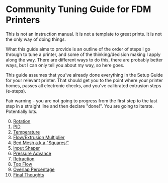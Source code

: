 # Community Tuning Guide for FDM Printers


This is not an instruction manual. It is not a template to great prints. It is not the only way of doing things.

What this guide aims to provide is an outline of the order of steps I go through to tune a printer, and some of the thinking/decision making I apply along the way. There are different ways to do this, there are probably better ways, but I can only tell you about my way, so here goes.

This guide assumes that you've already done everything in the Setup Guide for your relevant printer. That should get you to the point where your printer homes, passes all electronic checks, and you've calibrated extrusion steps (e-steps).

Fair warning - you are not going to progress from the first step to the last step in a straight line and then declare "done!". You are going to iterate. Potentially lots.

0. [Rotation](rotation.md)
1. [PID](pid.md)
2. [Temperature](temperature.md)
3. [Flow/Extrusion Multiplier](flow.md)
4. [Bed Mesh a.k.a "Squares!"](bed_mesh.md)
5. [Input Shaper](input_shaper.md)
6. [Pressure Advance](pressure_advance.md)
7. [Retraction](retraction.md)
8. [Top Flow](top_flow.md)
9. [Overlap Percentage](overlap.md)
10. [Final Thoughts](final.md)
